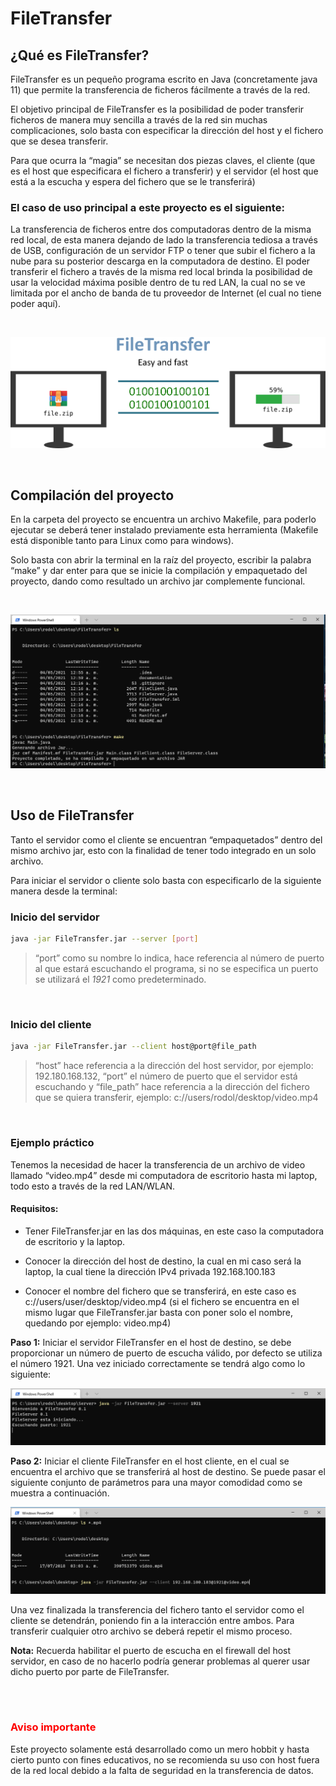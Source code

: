 # FileTransfer
## ¿Qué es FileTransfer?
FileTransfer es un pequeño programa escrito en Java (concretamente java 11) que permite la transferencia de ficheros fácilmente a través de la red.

El objetivo principal de FileTransfer es la posibilidad de poder transferir ficheros de manera muy sencilla a través de la red sin muchas complicaciones, solo basta con especificar la dirección del host y el fichero que se desea transferir.

Para que ocurra la “magia” se necesitan dos piezas claves, el cliente (que es el host que especificara el fichero a transferir) y el servidor (el host que está a la escucha y espera del fichero que se le transferirá) 

### El caso de uso principal a este proyecto es el siguiente: 
La transferencia de ficheros entre dos computadoras dentro de la misma red local, de esta manera dejando de lado la transferencia tediosa a través de USB, configuración de un servidor FTP o tener que subir el fichero a la nube  para su posterior descarga en la computadora de destino. El poder transferir el fichero a través de la misma red local brinda la posibilidad de usar la velocidad máxima posible dentro de tu red LAN, la cual no se ve limitada por el ancho de banda de tu proveedor de Internet (el cual no tiene poder aquí).    

</br>

![make coomand line](documentation/presentation.png)

</br>

## Compilación del proyecto
En la carpeta del proyecto se encuentra un archivo Makefile, para poderlo ejecutar se deberá tener instalado previamente esta herramienta (Makefile está disponible tanto para Linux como para windows).

Solo basta con abrir la terminal en la raíz del proyecto, escribir la palabra “make” y dar enter para que se inicie la compilación y empaquetado del proyecto, dando como resultado un archivo jar complemente funcional.

</br>

![make coomand line](documentation/make.PNG)

</br>

## Uso de FileTransfer
Tanto el servidor como el cliente se encuentran “empaquetados” dentro del mismo archivo jar, esto con la finalidad de tener todo integrado en un solo archivo. 

Para iniciar el servidor o cliente solo basta con especificarlo de la siguiente manera desde la terminal:

### Inicio del servidor

```bash
java -jar FileTransfer.jar --server [port]
```

>“port” como su nombre lo indica, hace referencia al número de puerto al que estará escuchando el programa, si no se especifica un puerto se utilizará el *1921* como predeterminado.

</br>

### Inicio del cliente

```bash
java -jar FileTransfer.jar --client host@port@file_path
```

>“host” hace referencia a la dirección del host servidor, por ejemplo: 192.180.168.132, “port” el número de puerto que el servidor está escuchando y “file_path” hace referencia a la dirección del fichero que se quiera transferir, ejemplo: c://users/rodol/desktop/video.mp4

</br>


### Ejemplo práctico

Tenemos la necesidad de hacer la transferencia de un archivo de video llamado “video.mp4” desde mi computadora de escritorio hasta mi laptop, todo esto a través de la red LAN/WLAN.

#### Requisitos:
* Tener FileTransfer.jar en las dos máquinas, en este caso la computadora de escritorio y la laptop.

* Conocer la dirección del host de destino, la cual en mi caso será la laptop, la cual tiene la dirección IPv4 privada 192.168.100.183

* Conocer el nombre del fichero que se transferirá,  en este caso es c://users/user/desktop/video.mp4 (si el fichero se encuentra en el mismo lugar que FileTransfer.jar basta con poner solo el nombre, quedando por ejemplo: video.mp4)

**Paso 1:** Iniciar el servidor FileTransfer en el host de destino, se debe proporcionar un número de puerto de escucha válido, por defecto se utiliza el número 1921. Una vez iniciado correctamente se tendrá algo como lo siguiente:

![make coomand line](documentation/server_example.PNG)

**Paso 2:** Iniciar el cliente FileTransfer en el host cliente, en el cual se encuentra el archivo que se transferirá al host de destino. Se puede pasar el siguiente conjunto de parámetros para una mayor comodidad como se muestra a continuación.

![make coomand line](documentation/client_example.PNG)

Una vez finalizada la transferencia del fichero tanto el servidor como el cliente se detendrán, poniendo fin a la interacción entre ambos. Para transferir cualquier otro archivo se deberá repetir el mismo proceso.

**Nota:** Recuerda habilitar el puerto de escucha en el firewall del host servidor, en caso de no hacerlo podría generar problemas al querer usar dicho puerto por parte de FileTransfer.


</br>
</br>

### <span style="color: red;">Aviso importante</span>

Este proyecto solamente está desarrollado como un mero hobbit y hasta cierto punto con fines educativos, no se recomienda su uso con host fuera de la red local debido a la falta de seguridad en la transferencia de datos.
